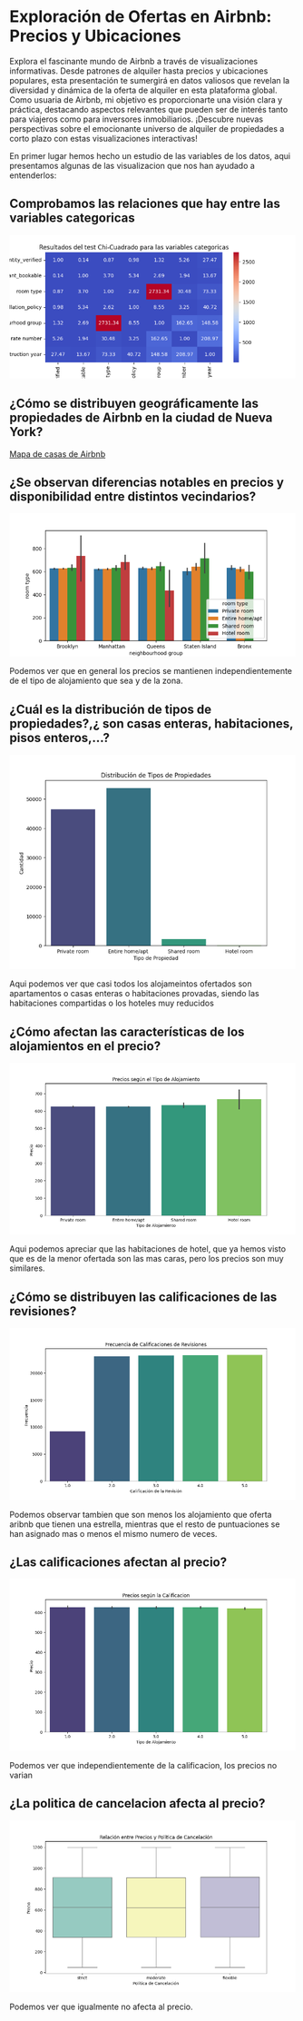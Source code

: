 # Exploración de Ofertas en Airbnb: Precios y Ubicaciones


Explora el fascinante mundo de Airbnb a través de visualizaciones informativas. Desde patrones de alquiler hasta precios y ubicaciones populares, esta presentación te sumergirá en datos valiosos que revelan la diversidad y dinámica de la oferta de alquiler en esta plataforma global. Como usuaria de Airbnb, mi objetivo es proporcionarte una visión clara y práctica, destacando aspectos relevantes que pueden ser de interés tanto para viajeros como para inversores inmobiliarios. ¡Descubre nuevas perspectivas sobre el emocionante universo de alquiler de propiedades a corto plazo con estas visualizaciones interactivas!

En primer lugar hemos hecho un estudio de las variables de los datos, aqui presentamos algunas de las visualizacion que nos han ayudado a entenderlos:

## Comprobamos las relaciones que hay entre las variables categoricas
![chi-cuadrado.png](images%2Fchi-cuadrado.png)

## ¿Cómo se distribuyen geográficamente las propiedades de Airbnb en la ciudad de Nueva York?
[Mapa de casas de Airbnb](https://belen-m-h.github.io/PRA_Visualizacion/data/mapa_de_casas.html)

## ¿Se observan diferencias notables en precios y disponibilidad entre distintos vecindarios?</h1>

![room_borough.png](images%2Froom_borough.png)

Podemos ver que en general los precios se mantienen independientemente de el tipo de alojamiento que sea y de la zona.

## ¿Cuál es la distribución de tipos de propiedades?,¿ son casas enteras, habitaciones, pisos enteros,...?
![distribucion.png](images%2Fdistribucion.png)

Aqui podemos ver que casi todos los alojameintos ofertados son apartamentos o casas enteras o habitaciones provadas, siendo las habitaciones compartidas o los hoteles muy reducidos

## ¿Cómo afectan las características de los alojamientos en el precio?
![precio_distribucion.png](images%2Fprecio_distribucion.png)

Aqui podemos apreciar que las habitaciones de hotel, que ya hemos visto que es de la menor ofertada son las mas caras, pero los precios son muy similares.

## ¿Cómo se distribuyen las calificaciones de las revisiones?
![calificaciones2.png](images%2Fcalificaciones2.png)

Podemos observar tambien que son menos los alojamiento que oferta aribnb que tienen una estrella, mientras que el resto de puntuaciones se han asignado mas o menos el mismo numero de veces.

## ¿Las calificaciones afectan al precio?
![precio_calificacion.png](images%2Fprecio_calificacion.png)

Podemos ver que independientemente de la calificacion, los precios no varian

## ¿La politica de cancelacion afecta al precio?
![precio_cancelacion.png](images%2Fprecio_cancelacion.png)

Podemos ver que igualmente no afecta al precio.